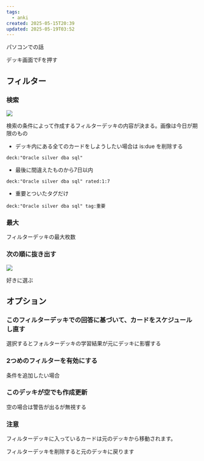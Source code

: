 ```yaml
---
tags:
  - anki
created: 2025-05-15T20:39
updated: 2025-05-19T03:52
---
```

パソコンでの話

デッキ画面でFを押す

## フィルター
### 検索

![](https://i.imgur.com/agJOFfO.png)

検索の条件によって作成するフィルターデッキの内容が決まる。画像は今日が期限のもの

* デッキ内にある全てのカードをしようしたい場合は is:due を削除する
```
deck:"Oracle silver dba sql"
```

* 最後に間違えたものから7日以内

```
deck:"Oracle silver dba sql" rated:1:7

```

* 重要とついたタグだけ

```
deck:"Oracle silver dba sql" tag:重要
```

### 最大

フィルターデッキの最大枚数

### 次の順に抜き出す
![](https://i.imgur.com/x7mObif.png)

好きに選ぶ

## オプション

### このフィルターデッキでの回答に基づいて、カードをスケジュールし直す
選択するとフォルターデッキの学習結果が元にデッキに影響する

### 2つめのフィルターを有効にする
条件を追加したい場合

### このデッキが空でも作成更新
空の場合は警告が出るが無視する


### 注意
フィルターデッキに入っているカードは元のデッキから移動されます。

フィルターデッキを削除すると元のデッキに戻ります

